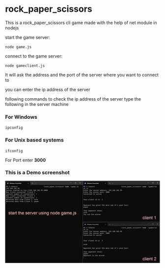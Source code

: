 # rock_paper_scissors
This is a rock_paper_scissors cli game made with the help of net module in nodejs

start the game server:
```
node game.js
```
connect to the game server:
```
node gameclient.js
```
It will ask the address and the port of the server where you want to connect to

you can enter the ip address of the server

following commands to check the ip address of the server type the following in the server machine

### For Windows
```
ipconfig
```

### For Unix based systems
```
ifconfig
```
For Port enter <b>3000</b>

### This is a Demo screenshot
<img src="./rps.jpg">
